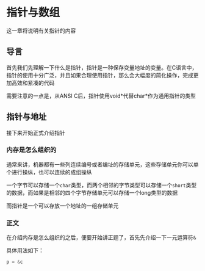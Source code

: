 # 指针与数组

这一章将说明有关指针的内容

## 导言
首先我们先理解一下什么是指针，指针是一种保存变量地址的变量。在C语言中，指针的使用十分广泛，并且如果合理使用指针，那么会大幅度的简化操作，完成更加高效和紧凑的代码

需要注意的一点是，从ANSI C后，指针使用void\*代替char\*作为通用指针的类型

## 指针与地址
接下来开始正式介绍指针

### 内存是怎么组织的
通常来讲，机器都有一些列连续编号或者编址的存储单元，这些存储单元你可以单个进行操纵，也可以连续的成组操纵

一个字节可以存储一个`char`类型，而两个相邻的字节类型可以存储一个`short`类型的数据，而如果是相邻的四个字节存储单元可以存储一个long类型的数据

而指针是一个可以存放一个地址的一组存储单元

### 正文
在介绍内存是怎么组织的之后，便要开始讲正题了，首先先介绍一下一元运算符`&`

具体用法如下：
``` C
p = &c
````